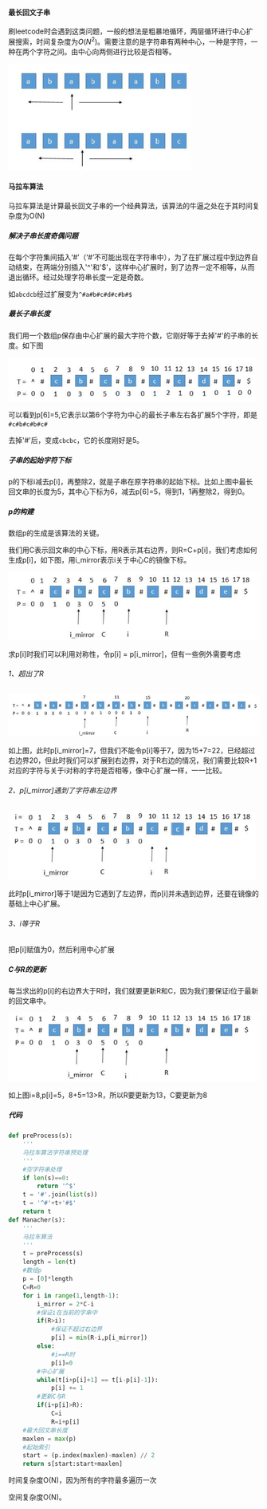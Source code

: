#### 最长回文子串

刷leetcode时会遇到这类问题，一般的想法是粗暴地循环，两层循环进行中心扩展搜索，时间复杂度为$O(N^2)$。需要注意的是字符串有两种中心，一种是字符，一种在两个字符之间。由中心向两侧进行比较是否相等。

<img src=".\pic\zx.png" style="zoom:72%;" />

#### 马拉车算法

马拉车算法是计算最长回文子串的一个经典算法，该算法的牛逼之处在于其时间复杂度为O(N)

##### 解决子串长度奇偶问题

在每个字符集间插入‘#’（‘#’不可能出现在字符串中），为了在扩展过程中到边界自动结束，在两端分别插入'^'和'$'，这样中心扩展时，到了边界一定不相等，从而退出循环。经过处理字符串长度一定是奇数。

如`abcdcb`经过扩展变为`^#a#b#c#d#c#b#$`

##### 最长子串长度

我们用一个数组p保存由中心扩展的最大字符个数，它刚好等于去掉'#'的子串的长度。如下图

<img src=".\pic\zc.png" style="zoom:67%;" />

可以看到p[6]=5,它表示以第6个字符为中心的最长子串左右各扩展5个字符，即是`#c#b#c#b#c#`

去掉'#'后，变成`cbcbc`，它的长度刚好是5。

##### 子串的起始字符下标

p的下标i减去p[i]，再整除2，就是子串在原字符串的起始下标。比如上图中最长回文串的长度为5，其中心下标为6，减去p[6]=5，得到1，1再整除2，得到0。

##### p的构建

数组p的生成是该算法的关键。

我们用C表示回文串的中心下标，用R表示其右边界，则R=C+p[i]，我们考虑如何生成p[i]，如下图，用i_mirror表示i关于中心C的镜像下标。

<img src=".\pic\pi.png" style="zoom:67%;" />

求p[i]时我们可以利用对称性，令p[i] = p[i_mirror]，但有一些例外需要考虑

###### 1、超出了R

<img src=".\pic\cs1.png" style="zoom:72%;" />

如上图，此时p[i_mirror]=7，但我们不能令p[i]等于7，因为15+7=22，已经超过右边界20，但此时我们可以扩展到右边界，对于R右边的情况，我们需要比较R+1对应的字符与关于i对称的字符是否相等，像中心扩展一样，一一比较。

###### 2、p[i_mirror]遇到了字符串左边界

<img src=".\pic\yl.png" style="zoom:67%;" />

此时p[i_mirror]等于1是因为它遇到了左边界，而p[i]并未遇到边界，还要在镜像的基础上中心扩展。

###### 3、i等于R

把p[i]赋值为0，然后利用中心扩展

##### C与R的更新

每当求出的p[i]的右边界大于R时，我们就要更新R和C，因为我们要保证i位于最新的回文串中。

<img src=".\pic\cr.png" style="zoom: 67%;" />

如上图i=8,p[i]=5，8+5=13>R，所以R要更新为13，C要更新为8

##### 代码

```python
def preProcess(s):
    '''
    马拉车算法字符串预处理
    '''
    #空字符串处理
    if len(s)==0:
        return '^$'
    t = '#'.join(list(s))
    t = '^#'+t+'#$'
    return t
def Manacher(s):
    '''
    马拉车算法
    '''
    t = preProcess(s)
    length = len(t)
    #数组p
    p = [0]*length
    C=R=0
    for i in range(1,length-1):
        i_mirror = 2*C-i
        #保证i在当前的字串中
        if(R>i):
            #保证不超过右边界
            p[i] = min(R-i,p[i_mirror])
        else:
            #i==R时
            p[i]=0
        #中心扩展
        while(t[i+p[i]+1] == t[i-p[i]-1]):
            p[i] += 1
        #更新C与R
        if(i+p[i]>R):
            C=i
            R=i+p[i]
    #最大回文串长度
    maxlen = max(p)
    #起始索引
    start = (p.index(maxlen)-maxlen) // 2
    return s[start:start+maxlen]
```

时间复杂度O(N)，因为所有的字符最多遍历一次

空间复杂度O(N)。